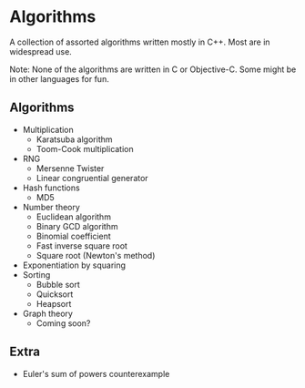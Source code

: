 Algorithms
==========

A collection of assorted algorithms written mostly in C++. Most are in widespread use.

Note: None of the algorithms are written in C or Objective-C. Some might be in other languages for fun.

Algorithms
----------
- Multiplication 
  - Karatsuba algorithm
  - Toom-Cook multiplication
- RNG
  - Mersenne Twister
  - Linear congruential generator
- Hash functions
  - MD5
- Number theory
  - Euclidean algorithm
  - Binary GCD algorithm
  - Binomial coefficient 
  - Fast inverse square root
  - Square root (Newton's method)
- Exponentiation by squaring
- Sorting 
  - Bubble sort
  - Quicksort
  - Heapsort 
- Graph theory
  - Coming soon?
  
Extra
-----
- Euler's sum of powers counterexample


